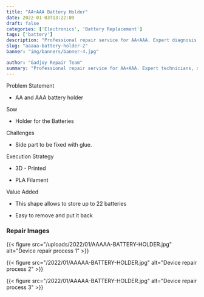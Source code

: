 ```yaml
---
title: "AA+AAA Battery Holder"
date: 2022-01-03T13:22:09
draft: false
categories: ['Electronics', 'Battery Replacement']
tags: ['battery']
description: "Professional repair service for AA+AAA. Expert diagnosis and quality repairs in Bangalore."
slug: "aaaaa-battery-holder-2"
banner: "img/banners/banner-4.jpg"

author: "Gadjoy Repair Team"
summary: "Professional repair service for AA+AAA. Expert technicians, quality parts, warranty included."
---
```


Problem Statement 

- AA and AAA battery holder

Sow

- Holder for the Batteries

Challenges 

- Side part to be fixed with glue.

Execution Strategy 

- 3D - Printed 

- PLA Filament

Value Added 

- This shape allows to store up to 22 batteries 

- Easy to remove and put it back

### Repair Images

{{< figure src="/uploads/2022/01/AAAAA-BATTERY-HOLDER.jpg" alt="Device repair process 1" >}}

{{< figure src="/2022/01/AAAAA-BATTERY-HOLDER.jpg" alt="Device repair process 2" >}}

{{< figure src="/2022/01/AAAAA-BATTERY-HOLDER.jpg" alt="Device repair process 3" >}}

